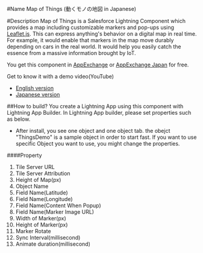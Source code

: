 #Name
Map of Things (動くモノの地図 in Japanese)

#Description
Map of Things is a Salesforce Lightning Component which provides a map including customizable markers and pop-ups using [Leaflet.js](http://leafletjs.com).
This can express anything's behavior on a digital map in real time.
For example, it would enable that markers in the map move durably depending on cars in the real world.
It would help you easily catch the essence from a massive information brought by IoT.



You get this component in [AppExchange](https://appexchange.salesforce.com/listingDetail?listingId=a0N3000000DptxlEAB) or [AppExchange Japan](https://appexchangejp.salesforce.com/listingDetail?listingId=a0N3000000DptX7EAJ) for free.


Get to know it with a demo video(YouTube)
 - [English version](https://www.youtube.com/watch?v=TGxyLRWDXs4)
 - [Japanese version](https://www.youtube.com/watch?v=GS1sqnuBzwo)



##How to build?
You create a Lightning App using this component with Lightning App Builder.
In Lightning App builder, please set properties such as below.

 * After install, you see one object and one object tab. the obejct "ThingsDemo" is a sample object in order to start fast. If you want to use specific Object you want to use, you might change the properties.


####Property
1. Tile Server URL
2. Tile Server Attribution
3. Height of Map(px)
4. Object Name
5. Field Name(Latitude)
6. Field Name(Longitude)
7. Field Name(Content When Popup)
8. Field Name(Marker Image URL)
9. Width of Marker(px)
10. Height of Marker(px)
11. Marker Rotate
12. Sync Interval(millisecond)
13. Animate duration(millisecond)



